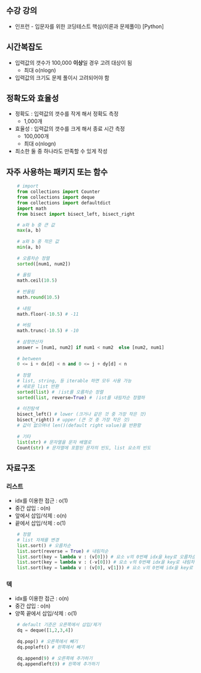 
## 수강 강의
* 인프런 - 입문자를 위한 코딩테스트 핵심(이론과 문제풀이) [Python]

## 시간복잡도
* 입력값의 갯수가 100,000 **이상**일 경우 고려 대상이 됨
  * 최대 o(nlogn)
* 입력값의 크기도 문제 풀이시 고려되어야 함

## 정확도와 효율성
* 정확도 : 입력값의 갯수를 작게 해서 정확도 측정
  * 1,000개
* 효율성 : 입력값의 갯수를 크게 해서 종료 시간 측정
  * 100,000개 
  * 최대 o(nlogn)
* 최소한 둘 중 하나라도 만족할 수 있게 작성

## 자주 사용하는 패키지 또는 함수
```python
    # import
    from collections import Counter
    from collections import deque
    from collections import defaultdict
    import math
    from bisect import bisect_left, bisect_right

    # a와 b 중 큰 값
    max(a, b) 
    
    # a와 b 중 작은 값
    min(a, b)
    
    # 오름차순 정렬
    sorted([num1, num2]) 
    
    # 올림
    math.ceil(10.5)
    
    # 반올림
    math.round(10.5)
    
    # 내림
    math.floor(-10.5) # -11
    
    # 버림
    math.trunc(-10.5) # -10
    
    # 삼항연산자
    answer = [num1, num2] if num1 < num2  else [num2, num1]
    
    # between
    0 <= i + dx[d] < n and 0 <= j + dy[d] < n
    
    # 정렬
    # list, string, 등 iterable 하면 모두 사용 가능
    # 새로운 list 반환
    sorted(list) # ㅣist를 오름차순 정렬
    sorted(list, reverse=True) # ㅣist를 내림차순 정렬하
    
    # 이진탐색 
    bisect_left() # lower (크거나 같은 것 중 가장 작은 것)
    bisect_right() # upper (큰 것 중 가장 작은 것)
    # 값이 없으며녀 len()(default right value)을 반환함
    
    # 기타
    list(str) # 문자열을 문자 배열로
    Count(str) # 문자열에 포함된 문자의 빈도, list 요소의 빈도
```

## 자료구조
### 리스트
* idx를 이용한 접근 : o(1)
* 중간 삽입 : o(n)
* 앞에서 삽입/삭제 : o(n)
* 끝에서 삽입/삭제 : o(1)
```python
    # 정렬
    # list 자체를 변경
    list.sort() # 오름차순
    list.sort(reverse = True) # 내림차순
    list.sort(key = lambda v : (v[0])) # 요소 v의 0번째 idx을 key로 오름차순 정렬, key가 동일하면 기존 순서를 유지함
    list.sort(key = lambda v : (-v[0])) # 요소 v의 0번째 idx을 key로 내림차순 정렬, key가 동일하면 기존 순서를 유지함
    list.sort(key = lambda v : (v[0], v[1])) # 요소 v의 0번째 idx을 key로 오름차순 정렬, key가 동일하면 v의 1번째 idx를 key로 오름차순 정렬
```

### 덱
* idx를 이용한 접근 : o(n)
* 중간 삽입 : o(n)
* 양쪽 끝에서 삽입/삭제 : o(1) 
```python
    # default 기준은 오른쪽에서 삽입/제거
    dq = deque([1,2,3,4])
    
    dq.pop() # 오른쪽에서 빼기
    dq.popleft() # 왼쪽에서 빼기
    
    dq.append(9) # 오른쪽에 추가하기
    dq.appendleft(9) # 왼쪽에 추가하기
```
